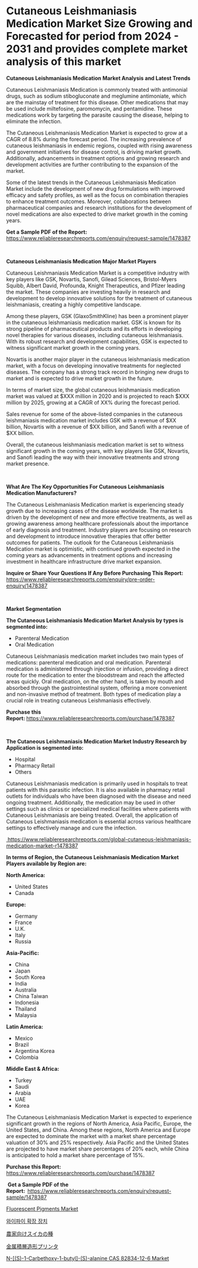 <p><h1>Cutaneous Leishmaniasis Medication Market Size Growing and Forecasted for period from 2024 - 2031 and provides complete market analysis of this market</h1></p><p><strong>Cutaneous Leishmaniasis Medication Market Analysis and Latest Trends</strong></p>
<p><p>Cutaneous Leishmaniasis Medication is commonly treated with antimonial drugs, such as sodium stibogluconate and meglumine antimoniate, which are the mainstay of treatment for this disease. Other medications that may be used include miltefosine, paromomycin, and pentamidine. These medications work by targeting the parasite causing the disease, helping to eliminate the infection.</p><p>The Cutaneous Leishmaniasis Medication Market is expected to grow at a CAGR of 8.8% during the forecast period. The increasing prevalence of cutaneous leishmaniasis in endemic regions, coupled with rising awareness and government initiatives for disease control, is driving market growth. Additionally, advancements in treatment options and growing research and development activities are further contributing to the expansion of the market.</p><p>Some of the latest trends in the Cutaneous Leishmaniasis Medication Market include the development of new drug formulations with improved efficacy and safety profiles, as well as the focus on combination therapies to enhance treatment outcomes. Moreover, collaborations between pharmaceutical companies and research institutions for the development of novel medications are also expected to drive market growth in the coming years.</p></p>
<p><strong>Get a Sample PDF of the Report:&nbsp;</strong> <a href="https://www.reliableresearchreports.com/enquiry/request-sample/1478387">https://www.reliableresearchreports.com/enquiry/request-sample/1478387</a></p>
<p>&nbsp;</p>
<p><strong>Cutaneous Leishmaniasis Medication Major Market Players</strong></p>
<p><p>Cutaneous Leishmaniasis Medication Market is a competitive industry with key players like GSK, Novartis, Sanofi, Gilead Sciences, Bristol-Myers Squibb, Albert David, Profounda, Knight Therapeutics, and Pfizer leading the market. These companies are investing heavily in research and development to develop innovative solutions for the treatment of cutaneous leishmaniasis, creating a highly competitive landscape.</p><p>Among these players, GSK (GlaxoSmithKline) has been a prominent player in the cutaneous leishmaniasis medication market. GSK is known for its strong pipeline of pharmaceutical products and its efforts in developing novel therapies for various diseases, including cutaneous leishmaniasis. With its robust research and development capabilities, GSK is expected to witness significant market growth in the coming years.</p><p>Novartis is another major player in the cutaneous leishmaniasis medication market, with a focus on developing innovative treatments for neglected diseases. The company has a strong track record in bringing new drugs to market and is expected to drive market growth in the future.</p><p>In terms of market size, the global cutaneous leishmaniasis medication market was valued at $XXX million in 2020 and is projected to reach $XXX million by 2025, growing at a CAGR of XX% during the forecast period.</p><p>Sales revenue for some of the above-listed companies in the cutaneous leishmaniasis medication market includes GSK with a revenue of $XX billion, Novartis with a revenue of $XX billion, and Sanofi with a revenue of $XX billion.</p><p>Overall, the cutaneous leishmaniasis medication market is set to witness significant growth in the coming years, with key players like GSK, Novartis, and Sanofi leading the way with their innovative treatments and strong market presence.</p></p>
<p>&nbsp;</p>
<p><strong>What Are The Key Opportunities For Cutaneous Leishmaniasis Medication Manufacturers?</strong></p>
<p><p>The Cutaneous Leishmaniasis Medication market is experiencing steady growth due to increasing cases of the disease worldwide. The market is driven by the development of new and more effective treatments, as well as growing awareness among healthcare professionals about the importance of early diagnosis and treatment. Industry players are focusing on research and development to introduce innovative therapies that offer better outcomes for patients. The outlook for the Cutaneous Leishmaniasis Medication market is optimistic, with continued growth expected in the coming years as advancements in treatment options and increasing investment in healthcare infrastructure drive market expansion.</p></p>
<p><strong>Inquire or Share Your Questions If Any Before Purchasing This Report:</strong> <a href="https://www.reliableresearchreports.com/enquiry/pre-order-enquiry/1478387">https://www.reliableresearchreports.com/enquiry/pre-order-enquiry/1478387</a></p>
<p>&nbsp;</p>
<p><strong>Market Segmentation</strong></p>
<p><strong>The Cutaneous Leishmaniasis Medication Market Analysis by types is segmented into:</strong></p>
<p><ul><li>Parenteral Medication</li><li>Oral Medication</li></ul></p>
<p><p>Cutaneous Leishmaniasis medication market includes two main types of medications: parenteral medication and oral medication. Parenteral medication is administered through injection or infusion, providing a direct route for the medication to enter the bloodstream and reach the affected areas quickly. Oral medication, on the other hand, is taken by mouth and absorbed through the gastrointestinal system, offering a more convenient and non-invasive method of treatment. Both types of medication play a crucial role in treating cutaneous Leishmaniasis effectively.</p></p>
<p><strong>Purchase this Report:&nbsp;</strong><a href="https://www.reliableresearchreports.com/purchase/1478387">https://www.reliableresearchreports.com/purchase/1478387</a></p>
<p>&nbsp;</p>
<p><strong>The Cutaneous Leishmaniasis Medication Market Industry Research by Application is segmented into:</strong></p>
<p><ul><li>Hospital</li><li>Pharmacy Retail</li><li>Others</li></ul></p>
<p><p>Cutaneous Leishmaniasis medication is primarily used in hospitals to treat patients with this parasitic infection. It is also available in pharmacy retail outlets for individuals who have been diagnosed with the disease and need ongoing treatment. Additionally, the medication may be used in other settings such as clinics or specialized medical facilities where patients with Cutaneous Leishmaniasis are being treated. Overall, the application of Cutaneous Leishmaniasis medication is essential across various healthcare settings to effectively manage and cure the infection.</p></p>
<p><a href="https://www.reliableresearchreports.com/global-cutaneous-leishmaniasis-medication-market-r1478387">&nbsp;https://www.reliableresearchreports.com/global-cutaneous-leishmaniasis-medication-market-r1478387</a></p>
<p><strong>In terms of Region, the Cutaneous Leishmaniasis Medication Market Players available by Region are:</strong></p>
<p>
    <p> <strong> North America: </strong>
        <ul>
            <li>United States</li>
            <li>Canada</li>
        </ul>
        </p> 
    <p> <strong> Europe: </strong>
        <ul>
            <li>Germany</li>
            <li>France</li>
            <li>U.K.</li>
            <li>Italy</li>
            <li>Russia</li>
        </ul>
        </p> 
    <p> <strong> Asia-Pacific: </strong>
        <ul>
            <li>China</li>
            <li>Japan</li>
            <li>South Korea</li>
            <li>India</li>
            <li>Australia</li>
            <li>China Taiwan</li>
            <li>Indonesia</li>
            <li>Thailand</li>
            <li>Malaysia</li>
        </ul>
        </p> 
    <p> <strong> Latin America: </strong>
        <ul>
            <li>Mexico</li>
            <li>Brazil</li>
            <li>Argentina Korea</li>
            <li>Colombia</li>
        </ul>
        </p> 
    <p> <strong> Middle East & Africa: </strong>
        <ul>
            <li>Turkey</li>
            <li>Saudi</li>
            <li>Arabia</li>
            <li>UAE</li>
            <li>Korea</li>
        </ul>
    </p>
    </p>
<p><p>The Cutaneous Leishmaniasis Medication Market is expected to experience significant growth in the regions of North America, Asia Pacific, Europe, the United States, and China. Among these regions, North America and Europe are expected to dominate the market with a market share percentage valuation of 30% and 25% respectively. Asia Pacific and the United States are projected to have market share percentages of 20% each, while China is anticipated to hold a market share percentage of 15%.</p></p>
<p><strong>Purchase this Report: </strong><a href="https://www.reliableresearchreports.com/purchase/1478387">https://www.reliableresearchreports.com/purchase/1478387</a></p>
<p>&nbsp;<strong>Get a Sample PDF of the Report:&nbsp;&nbsp;</strong><a href="https://www.reliableresearchreports.com/enquiry/request-sample/1478387">https://www.reliableresearchreports.com/enquiry/request-sample/1478387</a></p>
<p><strong></strong></p>
<p><p><a href="https://github.com/ElmoRunolfsson2023/Market-Research-Report-List-1/blob/main/fluorescent-pigments-market.md">Fluorescent Pigments Market</a></p><p><a href="https://github.com/Wesleyeilly8796202/Market-Research-Report-List-1/blob/main/478296087258.md">와이파이 확장 장치</a></p><p><a href="https://github.com/dandier2003/Market-Research-Report-List-1/blob/main/841704995613.md">農家向けスイカの種</a></p><p><a href="https://github.com/lily-u-genius/Market-Research-Report-List-1/blob/main/605676195614.md">金属積層造形プリンタ</a></p><p><a href="https://github.com/susanjprice2023/Market-Research-Report-List-1/blob/main/n-s-1-carbethoxy-1-butyl-s-alanine-cas-82834-12-6-market.md">N-[(S)-1-Carbethoxy-1-butyl]-(S)-alanine CAS 82834-12-6 Market</a></p></p>